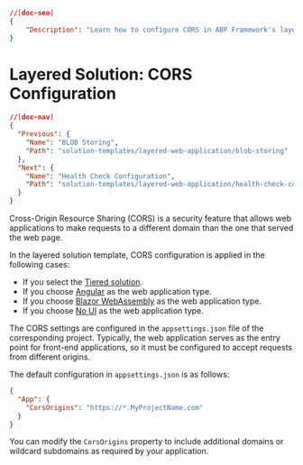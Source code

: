 ```json
//[doc-seo]
{
    "Description": "Learn how to configure CORS in ABP Framework's layered solution template for various web application types, enhancing security and functionality."
}
```

# Layered Solution: CORS Configuration

```json
//[doc-nav]
{
  "Previous": {
    "Name": "BLOB Storing",
    "Path": "solution-templates/layered-web-application/blob-storing"
  },
  "Next": {
    "Name": "Health Check Configuration",
    "Path": "solution-templates/layered-web-application/health-check-configuration"
  }
}
```

Cross-Origin Resource Sharing (CORS) is a security feature that allows web applications to make requests to a different domain than the one that served the web page.

In the layered solution template, CORS configuration is applied in the following cases:
- If you select the [Tiered solution](solution-structure.md#tiered-structure-).
- If you choose [Angular](web-applications.md#angular) as the web application type.
- If you choose [Blazor WebAssembly](web-applications.md#blazor-webassembly) as the web application type.
- If you choose [No UI](web-applications.md#no-ui) as the web application type.

The CORS settings are configured in the `appsettings.json` file of the corresponding project. Typically, the web application serves as the entry point for front-end applications, so it must be configured to accept requests from different origins. 

The default configuration in `appsettings.json` is as follows:

```json
{
  "App": {
    "CorsOrigins": "https://*.MyProjectName.com"
  }
}
```

You can modify the `CorsOrigins` property to include additional domains or wildcard subdomains as required by your application.